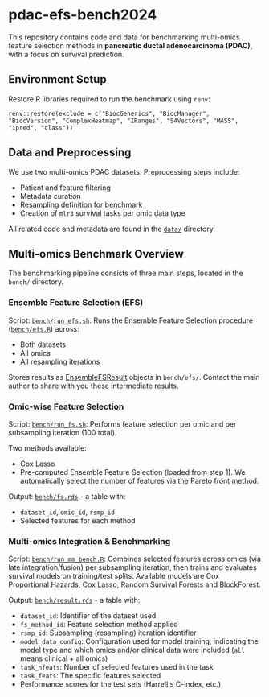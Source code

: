 # pdac-efs-bench2024

This repository contains code and data for benchmarking multi-omics feature selection methods in **pancreatic ductal adenocarcinoma (PDAC)**, with a focus on survival prediction.

## Environment Setup

Restore R libraries required to run the benchmark using `renv`:
```
renv::restore(exclude = c("BiocGenerics", "BiocManager", "BiocVersion", "ComplexHeatmap", "IRanges", "S4Vectors", "MASS", "ipred", "class"))
```

## Data and Preprocessing

We use two multi-omics PDAC datasets. Preprocessing steps include:

- Patient and feature filtering
- Metadata curation
- Resampling definition for benchmark
- Creation of `mlr3` survival tasks per omic data type

All related code and metadata are found in the [`data/`](https://github.com/bblodfon/pdac-efs-bench2024/tree/main/data) directory.

## Multi-omics Benchmark Overview

The benchmarking pipeline consists of three main steps, located in the `bench/` directory.

### Ensemble Feature Selection (EFS)

Script: [`bench/run_efs.sh`](https://github.com/bblodfon/pdac-efs-bench2024/blob/main/bench/run_efs.sh): Runs the Ensemble Feature Selection procedure ([`bench/efs.R`](https://github.com/bblodfon/pdac-efs-bench2024/blob/main/bench/efs.R)) across:

- Both datasets
- All omics
- All resampling iterations

Stores results as [EnsembleFSResult](https://mlr3fselect.mlr-org.com/reference/ensemble_fs_result.html) objects in `bench/efs/`.
Contact the main author to share with you these intermediate results.

### Omic-wise Feature Selection

Script: [`bench/run_fs.sh`](https://github.com/bblodfon/pdac-efs-bench2024/blob/main/bench/run_fs.R): Performs feature selection per omic and per subsampling iteration (100 total).

Two methods available:
- Cox Lasso
- Pre-computed Ensemble Feature Selection (loaded from step 1). 
We automatically select the number of features via the Pareto front method.

Output: [`bench/fs.rds`](https://github.com/bblodfon/pdac-efs-bench2024/blob/main/bench/fs.rds) - a table with:

- `dataset_id`, `omic_id`, `rsmp_id`
- Selected features for each method

### Multi-omics Integration & Benchmarking

Script: [`bench/run_mm_bench.R`](https://github.com/bblodfon/pdac-efs-bench2024/blob/main/bench/run_mm_bench.R): Combines selected features across omics (via late integration/fusion) per subsampling iteration, then trains and evaluates survival models on training/test splits.
Available models are Cox Proportional Hazards, Cox Lasso, Random Survival Forests and BlockForest.

Output: [`bench/result.rds`](https://github.com/bblodfon/pdac-efs-bench2024/blob/main/bench/result.rds) - a table with:

- `dataset_id`: Identifier of the dataset used
- `fs_method_id`: Feature selection method applied
- `rsmp_id`: Subsampling (resampling) iteration identifier
- `model_data_config`: Configuration used for model training, indicating the model type and which omics and/or clinical data were included (`all` means clinical + all omics)
- `task_nfeats`: Number of selected features used in the task
- `task_feats`: The specific features selected
- Performance scores for the test sets (Harrell's C-index, etc.)
